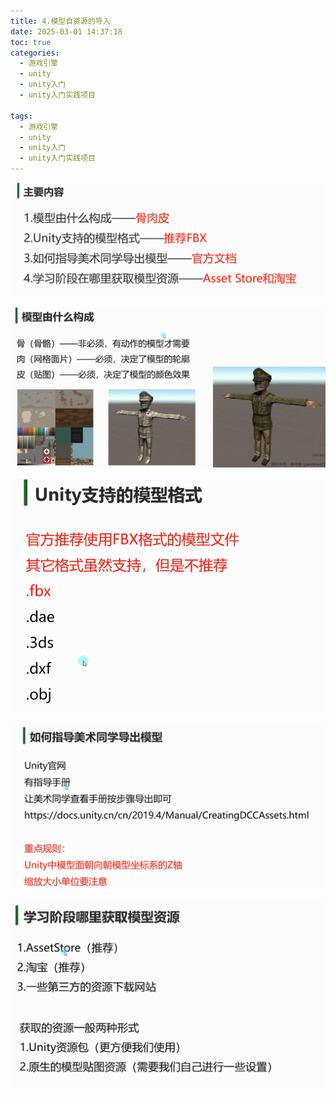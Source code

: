 ```yaml
---
title: 4.模型自资源的导入
date: 2025-03-01 14:37:18
toc: true
categories:
  - 游戏引擎
  - unity
  - unity入门
  - unity入门实践项目

tags:
  - 游戏引擎
  - unity
  - unity入门
  - unity入门实践项目
---
```



![](4.模型自资源的导入/file-20250301144027904.png)

![](4.模型自资源的导入/file-20250301143740401.png)

![](4.模型自资源的导入/file-20250301143825667.png)


![](4.模型自资源的导入/file-20250301143846271.png)



![](4.模型自资源的导入/file-20250301143929796.png)


